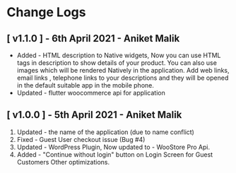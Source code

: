 # Change Logs

## [ v1.1.0 ] - 6th April 2021 - Aniket Malik
* Added - HTML description to Native widgets, Now you can use HTML tags in
 description to show details of your product. You can also use images which
  will be rendered Natively in the application. Add web links, email links
  , telephone links to your descriptions and they will be opened in the
   default suitable app in the mobile phone.  
* Updated - flutter woocommerce api for application

## [ v1.0.0 ] - 5th April 2021 - Aniket Malik
1. Updated - the name of the application (due to name conflict) 
2. Fixed - Guest User checkout issue (Bug #4)
3. Updated - WordPress Plugin, Now updated to - WooStore Pro Api.
4. Added - "Continue without login" button on Login Screen for Guest Customers
 Other optimizations.
